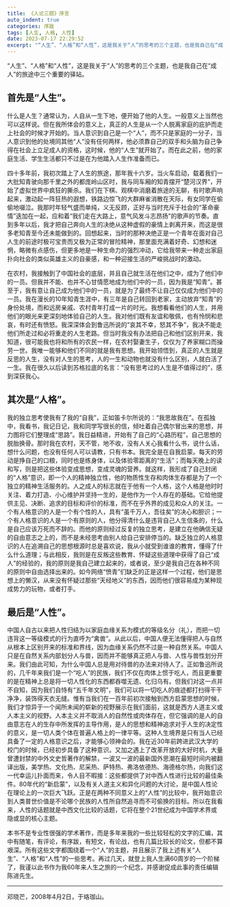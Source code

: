 ```yaml
---
title: 《人论三题》序言
auto_indent: true
categories: 序跋
tags: [人生, 人格, 人性]
date: 2023-07-17 22:29:52
excerpt: "“人生”、“人格”和“人性”，这是我关于“人”的思考的三个主题，也是我自己在“成人”的旅途中三个重要的驿站。"
---
```

“人生”、“人格”和“人性”，这是我关于“人”的思考的三个主题，也是我自己在“成人”的旅途中三个重要的驿站。

## 首先是“人生”。

什么是人生？通常认为，人自从一生下地，便开始了他的人生。一般意义上当然也可以这样说。但在我所体会的意义上，真正的人生是从一个人脱离家庭的庇护而走上社会的时候才开始的。当人意识到自己是一个“人”，而不只是家庭的一分子，当人意识到他的处境同其他“人”没有任何两样，他必须靠自己的双手和头脑为自己争得在社会上立足成人的资格，这时候，他的“人生”就开始了。而在此之前，他的家庭生活、学生生活都只不过是在为他踏入人生作准备而已。

四十多年前，我初次踏上了人生的旅途，那年我十六岁。当火车启动，载着我们一大批知青驶向那千里之外的都庞岭山区时，我与同车厢的知青摆开“楚河汉界”，开始了虚拟世界中疯狂的撕杀。我们在下棋、观棋中消磨着旅途的无聊，有时歌声响起来，激动起一阵狂热的遐想，铁路边惊飞的大群麻雀消散在天际，有女同学在偷偷地啜泣。我那时年轻气盛而单纯，义无反顾，正好与当时充斥于社会的“革命豪情”迭加在一起，应和着“我们走在大路上，意气风发斗志昂扬”的歌声的节奏。直到多年以后，我才把自己奔向人生的决绝从这种虚假的豪情上剥离开来，而这是很多老知青至今还未能做到的。回想起来，当时的那种决绝正是一个青年在面对自己人生的前途时极可宝贵而又极为正常的冒险精神，那里面充满着好奇、幻想和迷惘，略微有点感伤，但更多地是一种生命力的强烈冲动，它给我带来一种走出家庭扑向社会的类似英雄主义的自豪感，和一种迎接生活的严峻挑战时的激动。

在农村，我接触到了中国社会的底层，并且自己就生活在他们之中，成为了他们中的一员。但我并不能、也并不心甘情愿地成为他们中的一员，因为我是“知青”。甚至于，我有意让自己成为他们中的一员，就是为了最终不让自己仅仅成为他们中的一员。我在漫长的10年知青生涯中，有三年是自己转回到老家，主动放弃“知青”的身份处境，而和远房亲戚、农村青年打成一片的时光。我想看看他们的人生，并用他们的眼光来更深刻地体验自己的人生。我对他们既有友谊和敬佩，也有怜悯和悲哀，有时还有愤怒。我深深体会到鲁迅所说的“哀其不幸，怒其不争”，我决不能走他们所走过和必将重走的人生老路。但当时我没有办法把自己和他们区别开来，我知道，很可能我也将和所有的农民一样，在农村娶妻生子，仅仅为了养家糊口而操劳一世。我唯一能够和他们不同的就是我有思想。我开始领悟到，真正的人生就是反思的人生，没有对人生的思考，人的一生和动物也就没有什么区别，人就白活了一生。我在很久以后读到苏格拉底的名言：“没有思考过的人生是不值得过的”，感到深获我心。

## 其次是“人格”。

我的独立思考使我有了我的“自我”，正如笛卡尔所说的：“我思故我在”。在孤独中，我看书，我记日记，我和同学写很长的信，倾吐着自己偶尔冒出来的思想，并力图将它们整理成“思路”。我日益精进，开始有了自己的“心路历程”，自己思想的脱胎换骨。那时我在农村，天不管，地不收，没有人关心我看什么书，说什么话，想什么问题，也没有任何人可以请教，只有书本。我完全是在自我启蒙。每天的劳动是挣自己的口粮，同时也是练身体，以及体验零距离的“生活”；而每天晚上的读和写，则是把这些体验变成思想，变成灵魂的营养。就这样，我形成了自己封闭的“人格”意识，即一个人的精神独立性，他的物质性生存和肉体生存都是为了一个独立的精神生活服务的。人之成人的标志就在于他有一个人格，这个人格是他时时关注、着力打造、小心维护并坚持一生的，是他作为一个人存在的基础。它给他提供主见、决断、追求的目标和评价的标准，而不在乎外界的成见和众人的关注。一个有人格意识的人是一个有个性的人，具有“虽千万人，吾往矣”的决心和胆识；一个有人格意识的人是一个有原则的人，他分得清什么是违背自己人生信条的，什么是自己应该万死而不辞的。而他的原则经过反复的独立思考，是建立在他确信无疑的自由意志之上的，而不是未经思考由别人给自己安排停当的。缺乏独立的人格意识的人在追溯自己的思想根源时总是喜欢说，我从小就受到谁谁的教育，懂得了什么什么道理；与此相反，我则是在反叛这些教育、怀疑这些道理中获得了自己“成人”的经验的，我的原则是我自己建立起来的，或者说，至少是我自己在各种不同的原则中自由选择出来的。如今网络“愤青”们缺乏的正是这样一个过程，他们是思想上的懒汉，从来没有怀疑过那些“天经地义”的东西，因而他们很容易成为某种现成势力的玩物，或者打手。

## 最后是“人性”。

中国人自古以来把人性归结为以家庭血缘关系为模式的等级名分（礼），而把一切违背这一等级模式的行为直呼为“禽兽”。从此以后，中国人便无法懂得把人与自然从根本上区别开来的标准和界线，因为血缘关系仍然不过是一种自然关系。中国人只是在自然关系内部划分人与兽，因而并不能够真正把人与兽、人性与兽性划分开来。我们由此可知，为什么中国人总是用对待兽的办法来对待人了。正如鲁迅所说的，几千年来我们是一个“吃人”的民族，我们不仅在肉体上惯于吃人，而且更重要的是在精神上总是将一切人性化的东西都吞噬无遗、化归乌有。但我们对这一点并不自知，因为我们自恃有“五千年文明”，我们可以将一切吃人的痕迹都打扫得干干净净，装饰得天衣无缝。惟有当我们在一百年前初次接触到西方启蒙思想的时候，我们才惊异于一个闻所未闻的崭新的视野展示在我们面前，这就是西方人道主义或人本主义的视野。人本主义并不取消人的自然性或肉体存在，但它强调的是人的自由意志在人的生存中所发挥的主导作用，是人的思想和精神追求对于人生的决定性的意义，是一切人类个体在普遍人格上的一律平等。这种人生境界是只有当人已经具备了一定的人格意识之后，才能够心领神会的。我在近30年前跨进武汉大学的校门的时候，已经初步具备了这种意识。又加之遇上了改革开放的大好时机，大量曾遭封禁的中外文史哲著作的解禁，一波又一波的最新国外思潮在最短时间内被翻译出版，美学热、文化热、尼采热、萨特热、弗洛依德热、海德格尔热，向我们这一代幸运儿扑面而来，令人目不暇接：这些都提供了对中西人性进行比较的最佳条件。80年代的“新启蒙”，以及有关人道主义和异化问题的大讨论，是中国人性论在理论上的一次巨大飞跃。正是在两种不同意义上的“人性”的比较中，我开始意识到人类普世价值是不论哪个民族的人性所自然追寻而不可偷换的目标。所以在我看来，人性的话题就是中西文化比较的话题，它将在整个21世纪成为中国学术界或隐或显的核心主题。

本书不是专业性很强的学术著作，而是多年来我的一些比较轻松的文字的汇编，其中有随笔，有评论，有序跋，有短文，有论战，也有几篇比较长的论文，但都不算艰深。所有这些文字都围绕着一个“人”的主题，并且展示了我上述有关“人生”、“人格”和“人性”的一些思考。再过几天，就登上我人生满60周岁的一个阶梯了，我谨以此书作为我60年来人生之旅的一个纪念，并感谢促成此事的责任编辑陈进先生。

------------
邓晓芒，2008年4月2日，于珞珈山。
